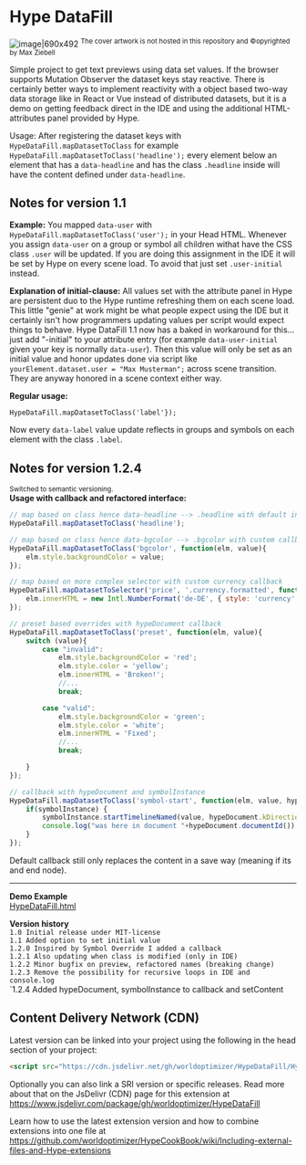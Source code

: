 # Hype DataFill

![image|690x492](https://playground.maxziebell.de/Hype/DataFill/HypeDataFill.jpg)
<sup>The cover artwork is not hosted in this repository and &copy;opyrighted by Max Ziebell</sup>

Simple project to get text previews using data set values. If the browser supports Mutation Observer the dataset keys stay reactive. There is certainly better ways to implement reactivity with a object based two-way data storage like in React or Vue instead of distributed datasets, but it is a demo on getting feedback direct in the IDE and using the additional HTML-attributes panel provided by Hype.

Usage: After registering the dataset keys with `HypeDataFill.mapDatasetToClass` for example `HypeDataFill.mapDatasetToClass('headline');` every element below an element that has a `data-headline` and has the class `.headline` inside will have the content defined under `data-headline`.


Notes for version 1.1
---

**Example:** You mapped `data-user` with `HypeDataFill.mapDatasetToClass('user');` in your Head HTML. Whenever you assign `data-user` on a group or symbol all children withat have the CSS class `.user` will be updated. If you are doing this assignment in the IDE it will be set by Hype on every scene load. To avoid that just set `.user-initial` instead.

**Explanation of initial-clause:** All values set with the attribute panel in Hype are persistent duo to the Hype runtime refreshing them on each scene load.  This little "genie" at work might be what people expect using the IDE but it certainly isn't how programmers updating values per script would expect things to behave. Hype DataFill 1.1 now has a baked in workaround for this… just add "-initial" to your attribute entry (for example `data-user-initial` given your key is normally `data-user`). Then this value will only be set as an initial value and honor updates done via script like `yourElement.dataset.user = "Max Musterman";` across scene transition. They are anyway honored in a scene context either way.

**Regular usage:**
```
HypeDataFill.mapDatasetToClass('label'});
```
Now every `data-label` value update reflects in groups and symbols on each element with the class `.label`.

Notes for version 1.2.4
---
<sup>Switched to semantic versioning.</sup>  
**Usage with callback and refactored interface:**  
```javascript 
// map based on class hence data-headline --> .headline with default innerHTML callback
HypeDataFill.mapDatasetToClass('headline');

// map based on class hence data-bgcolor --> .bgcolor with custom callback
HypeDataFill.mapDatasetToClass('bgcolor', function(elm, value){
	elm.style.backgroundColor = value;
});

// map based on more complex selector with custom currency callback
HypeDataFill.mapDatasetToSelector('price', '.currency.formatted', function(elm, value){
	elm.innerHTML = new Intl.NumberFormat('de-DE', { style: 'currency', currency: 'EUR' }).format(value); 
});

// preset based overrides with hypeDocument callback
HypeDataFill.mapDatasetToClass('preset', function(elm, value){
	switch (value){
		case "invalid":
			elm.style.backgroundColor = 'red';
			elm.style.color = 'yellow';
			elm.innerHTML = 'Broken!';
			//...
			break;

		case "valid":
			elm.style.backgroundColor = 'green';
			elm.style.color = 'white';
			elm.innerHTML = 'Fixed';
			//...
			break;

	}
});

// callback with hypeDocument and symbolInstance
HypeDataFill.mapDatasetToClass('symbol-start', function(elm, value, hypeDocument, symbolInstance){
	if(symbolInstance) {
		symbolInstance.startTimelineNamed(value, hypeDocument.kDirectionForward);
		console.log("was here in document "+hypeDocument.documentId());
	}
});
```

Default callback still only replaces the content in a save way (meaning if its and end node).

---

**Demo Example**\
[HypeDataFill.html ](https://playground.maxziebell.de/Hype/DataFill/HypeDataFill.html)

**Version history**\
`1.0 Initial release under MIT-license`\
`1.1 Added option to set initial value`\
`1.2.0 Inspired by Symbol Override I added a callback`\
`1.2.1 Also updating when class is modified (only in IDE)`\
`1.2.2 Minor bugfix on preview, refactored names (breaking change)`\
`1.2.3 Remove the possibility for recursive loops in IDE and console.log`\
`1.2.4 Added hypeDocument, symbolInstance to callback and setContent

Content Delivery Network (CDN)
--
Latest version can be linked into your project using the following in the head section of your project:
```html
<script src="https://cdn.jsdelivr.net/gh/worldoptimizer/HypeDataFill/HypeDataFill.min.js"></script>
```

Optionally you can also link a SRI version or specific releases. 
Read more about that on the JsDelivr (CDN) page for this extension at https://www.jsdelivr.com/package/gh/worldoptimizer/HypeDataFill

Learn how to use the latest extension version and how to combine extensions into one file at
https://github.com/worldoptimizer/HypeCookBook/wiki/Including-external-files-and-Hype-extensions
